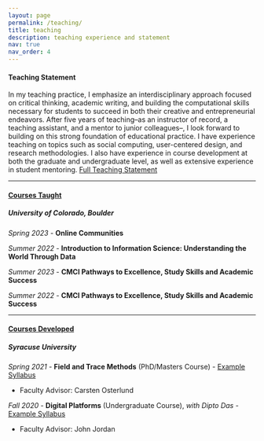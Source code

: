```yaml
---
layout: page
permalink: /teaching/
title: teaching
description: teaching experience and statement
nav: true
nav_order: 4
---
```

#### Teaching Statement

In my teaching practice, I emphasize an interdisciplinary approach focused on critical thinking, academic writing, and building the computational skills necessary for students to succeed in both their creative and entrepreneurial endeavors. After five years of teaching–as an instructor of record, a teaching assistant, and a mentor to junior colleagues–, I look forward to building on this strong foundation of educational practice. I have experience teaching on topics such as social computing, user-centered design, and research methodologies. I also have experience in course development at both the graduate and undergraduate level, as well as extensive experience in student mentoring.  [Full Teaching Statement](/assets/pdf/teachingstatement.pdf)

- - -

#### <u><b>Courses Taught</b></u>
##### **University of Colorado, Boulder**

*Spring 2023* - **Online Communities**

*Summer 2022* - **Introduction to Information Science: Understanding the World Through Data**

*Summer 2023* - **CMCI Pathways to Excellence, Study Skills and Academic Success**

*Summer 2022* - **CMCI Pathways to Excellence, Study Skills and Academic Success**

- - -

#### <b><u>Courses Developed</u></b>
##### **Syracuse University**

*Spring 2021* - **Field and Trace Methods** (PhD/Masters Course) - [Example Syllabus](/assets/pdf/trace_methods.pdf)

- Faculty Advisor: Carsten Osterlund

*Fall 2020* -  **Digital Platforms** (Undergraduate Course), *with Dipto Das* - [Example Syllabus](/assets/pdf/digital_platforms.pdf)

- Faculty Advisor: John Jordan
